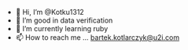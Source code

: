 - 👋 Hi, I’m @Kotku1312
- 👀 I’m good in data verification
- 🌱 I’m currently learning ruby
- 📫 How to reach me ... bartek.kotlarczyk@u2i.com

<!---
Kotku1312/Kotku1312 is a ✨ special ✨ repository because its `README.md` (this file) appears on your GitHub profile.
You can click the Preview link to take a look at your changes.
--->
